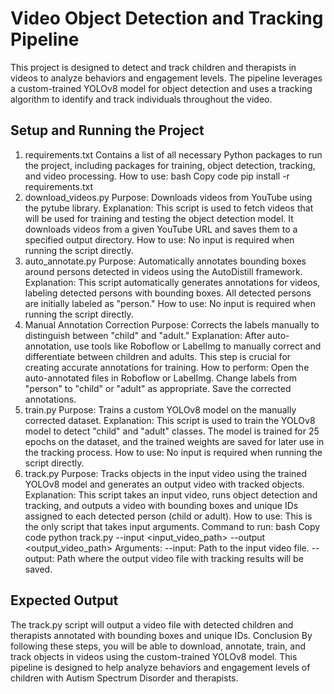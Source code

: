 # Video Object Detection and Tracking Pipeline
This project is designed to detect and track children and therapists in videos to analyze behaviors and engagement levels. The pipeline leverages a custom-trained YOLOv8 model for object detection and uses a tracking algorithm to identify and track individuals throughout the video.

## Setup and Running the Project

1. requirements.txt
Contains a list of all necessary Python packages to run the project, including packages for training, object detection, tracking, and video processing.
How to use:
bash
Copy code
pip install -r requirements.txt
2. download_videos.py
Purpose: Downloads videos from YouTube using the pytube library.
Explanation: This script is used to fetch videos that will be used for training and testing the object detection model. It downloads videos from a given YouTube URL and saves them to a specified output directory.
How to use: No input is required when running the script directly.
3. auto_annotate.py
Purpose: Automatically annotates bounding boxes around persons detected in videos using the AutoDistill framework.
Explanation: This script automatically generates annotations for videos, labeling detected persons with bounding boxes. All detected persons are initially labeled as "person."
How to use: No input is required when running the script directly.
4. Manual Annotation Correction
Purpose: Corrects the labels manually to distinguish between "child" and "adult."
Explanation: After auto-annotation, use tools like Roboflow or LabelImg to manually correct and differentiate between children and adults. This step is crucial for creating accurate annotations for training.
How to perform:
Open the auto-annotated files in Roboflow or LabelImg.
Change labels from "person" to "child" or "adult" as appropriate.
Save the corrected annotations.
5. train.py
Purpose: Trains a custom YOLOv8 model on the manually corrected dataset.
Explanation: This script is used to train the YOLOv8 model to detect "child" and "adult" classes. The model is trained for 25 epochs on the dataset, and the trained weights are saved for later use in the tracking process.
How to use: No input is required when running the script directly.
6. track.py
Purpose: Tracks objects in the input video using the trained YOLOv8 model and generates an output video with tracked objects.
Explanation: This script takes an input video, runs object detection and tracking, and outputs a video with bounding boxes and unique IDs assigned to each detected person (child or adult).
How to use:
This is the only script that takes input arguments.
Command to run:
bash
Copy code
python track.py --input <input_video_path> --output <output_video_path>
Arguments:
--input: Path to the input video file.
--output: Path where the output video file with tracking results will be saved.

## Expected Output
The track.py script will output a video file with detected children and therapists annotated with bounding boxes and unique IDs.
Conclusion
By following these steps, you will be able to download, annotate, train, and track objects in videos using the custom-trained YOLOv8 model. This pipeline is designed to help analyze behaviors and engagement levels of children with Autism Spectrum Disorder and therapists.

